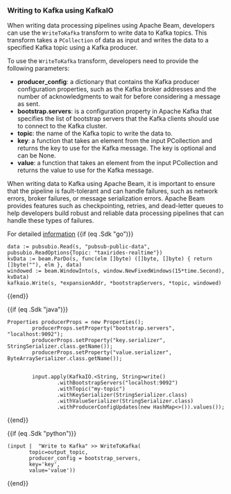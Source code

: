 <!--
Licensed under the Apache License, Version 2.0 (the "License");
you may not use this file except in compliance with the License.
You may obtain a copy of the License at

http://www.apache.org/licenses/LICENSE-2.0

Unless required by applicable law or agreed to in writing, software
distributed under the License is distributed on an "AS IS" BASIS,
WITHOUT WARRANTIES OR CONDITIONS OF ANY KIND, either express or implied.
See the License for the specific language governing permissions and
limitations under the License.
-->
### Writing to Kafka using KafkaIO

When writing data processing pipelines using Apache Beam, developers can use the `WriteToKafka` transform to write data to Kafka topics. This transform takes a `PCollection` of data as input and writes the data to a specified Kafka topic using a Kafka producer.

To use the `WriteToKafka` transform, developers need to provide the following parameters:

* **producer_config**: a dictionary that contains the Kafka producer configuration properties, such as the Kafka broker addresses and the number of acknowledgments to wait for before considering a message as sent.
* **bootstrap.servers**: is a configuration property in Apache Kafka that specifies the list of bootstrap servers that the Kafka clients should use to connect to the Kafka cluster.
* **topic**: the name of the Kafka topic to write the data to.
* **key**: a function that takes an element from the input PCollection and returns the key to use for the Kafka message. The key is optional and can be None.
* **value**: a function that takes an element from the input PCollection and returns the value to use for the Kafka message.

When writing data to Kafka using Apache Beam, it is important to ensure that the pipeline is fault-tolerant and can handle failures, such as network errors, broker failures, or message serialization errors. Apache Beam provides features such as checkpointing, retries, and dead-letter queues to help developers build robust and reliable data processing pipelines that can handle these types of failures.

For detailed [information](https://beam.apache.org/releases/javadoc/2.0.0/org/apache/beam/sdk/io/kafka/KafkaIO.html)
{{if (eq .Sdk "go")}}
```
data := pubsubio.Read(s, "pubsub-public-data", pubsubio.ReadOptions{Topic: "taxirides-realtime"})
kvData := beam.ParDo(s, func(elm []byte) ([]byte, []byte) { return []byte(""), elm }, data)
windowed := beam.WindowInto(s, window.NewFixedWindows(15*time.Second), kvData)
kafkaio.Write(s, *expansionAddr, *bootstrapServers, *topic, windowed)
```
{{end}}

{{if (eq .Sdk "java")}}
```
Properties producerProps = new Properties();
        producerProps.setProperty("bootstrap.servers", "localhost:9092");
        producerProps.setProperty("key.serializer", StringSerializer.class.getName());
        producerProps.setProperty("value.serializer", ByteArraySerializer.class.getName());


        input.apply(KafkaIO.<String, String>write()
                .withBootstrapServers("localhost:9092")
                .withTopic("my-topic")
                .withKeySerializer(StringSerializer.class)
                .withValueSerializer(StringSerializer.class)
                .withProducerConfigUpdates(new HashMap<>()).values());
```
{{end}}


{{if (eq .Sdk "python")}}
```
(input |  "Write to Kafka" >> WriteToKafka(
       topic=output_topic,
       producer_config = bootstrap_servers,
       key='key',
       value='value'))
```
{{end}}